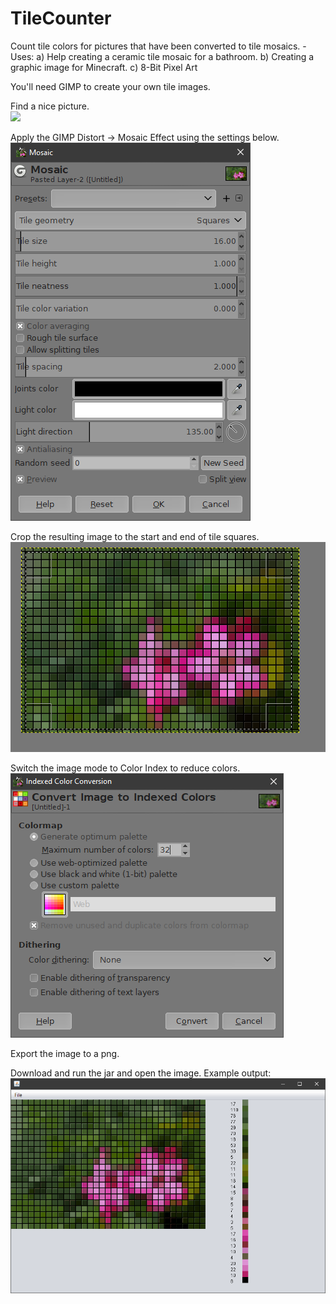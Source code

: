 # TileCounter
Count tile colors for pictures that have been converted to tile mosaics. - Uses: a) Help creating a ceramic tile mosaic for a bathroom. b) Creating a graphic image for Minecraft. c) 8-Bit Pixel Art

You'll need GIMP to create your own tile images.

Find a nice picture.<br>
![](https://media-cdn.tripadvisor.com/media/photo-s/05/ad/71/05/couples-tower-isle.jpg)

Apply the GIMP Distort -> Mosaic Effect using the settings below.<br>
![](https://raw.githubusercontent.com/Madengineer667/TileCounter/master/GIMPDistortSetting.png)

Crop the resulting image to the start and end of tile squares.<br>
![](https://raw.githubusercontent.com/Madengineer667/TileCounter/master/CropToTileStartEnd.png)

Switch the image mode to Color Index to reduce colors.<br>
![](https://raw.githubusercontent.com/Madengineer667/TileCounter/master/SwitchToIndexed.png)

Export the image to a png.

Download and run the jar and open the image.
Example output:<br>
![](https://raw.githubusercontent.com/Madengineer667/TileCounter/master/OutputSample.png)




